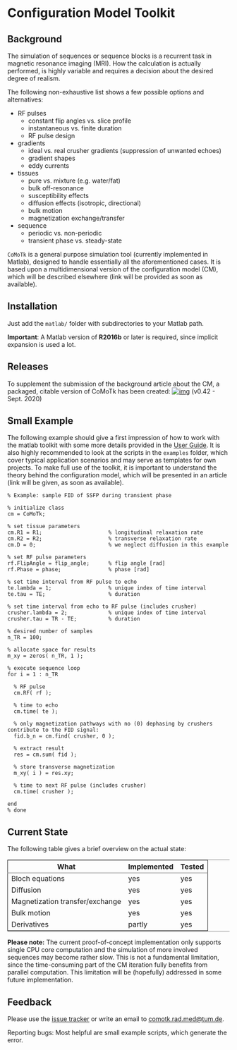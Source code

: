 

# Configuration Model Toolkit


## Background

The simulation of sequences or sequence blocks is a recurrent task in magnetic resonance imaging (MRI).
How the calculation is actually performed, is highly variable and requires a decision about the desired degree of realism.

The following non-exhaustive list shows a few possible options and alternatives:

-   RF pulses 
    -   constant flip angles vs. slice profile
    -   instantaneous vs. finite duration
    -   RF pulse design
-   gradients
    -   ideal vs. real crusher gradients (suppression of unwanted echoes)
    -   gradient shapes
    -   eddy currents
-   tissues
    -   pure vs. mixture (e.g. water/fat)
    -   bulk off-resonance
    -   susceptibility effects
    -   diffusion effects (isotropic, directional)
    -   bulk motion
    -   magnetization exchange/transfer
-   sequence
    -   periodic vs. non-periodic
    -   transient phase vs. steady-state

`CoMoTk` is a general purpose simulation tool (currently implemented in Matlab), designed to handle essentially all the 
aforementioned cases. 
It is based upon a multidimensional version of the configuration model (CM), which will be described elsewhere (link will be
provided as soon as available).


## Installation

Just add the `matlab/` folder with subdirectories to your Matlab path.

**Important**: A Matlab version of **R2016b** or later is required, since implicit expansion is used a lot.


## Releases

 To supplement the submission of the background article about the CM, a packaged, citable version of CoMoTk has been created:
[![img](https://zenodo.org/badge/DOI/10.5281/zenodo.4022354.svg)](https://doi.org/10.5281/zenodo.4022354) (v0.42 - Sept. 2020)


## Small Example

The following example should give a first impression of how to work with the matlab toolkit with some more details provided in
the [User Guide](doc/CoMoTk_matlab.pdf). It is also highly recommended to look at the scripts in the `examples` folder, which cover typical application 
scenarios and may serve as templates for own projects. To make full use of the toolkit, it is important to understand the theory 
behind the configuration model, which will be presented in an article (link will be given, as soon as available).

    % Example: sample FID of SSFP during transient phase 
    
    % initialize class
    cm = CoMoTk;      
    
    % set tissue parameters
    cm.R1 = R1;                     % longitudinal relaxation rate
    cm.R2 = R2;                     % transverse relaxation rate
    cm.D = 0;                       % we neglect diffusion in this example
    
    % set RF pulse parameters
    rf.FlipAngle = flip_angle;      % flip angle [rad]
    rf.Phase = phase;               % phase [rad]
    
    % set time interval from RF pulse to echo
    te.lambda = 1;                  % unique index of time interval
    te.tau = TE;                    % duration
    
    % set time interval from echo to RF pulse (includes crusher)
    crusher.lambda = 2;             % unique index of time interval
    crusher.tau = TR - TE;          % duration
    
    % desired number of samples
    n_TR = 100;
    
    % allocate space for results
    m_xy = zeros( n_TR, 1 );
    
    % execute sequence loop
    for i = 1 : n_TR                
    
      % RF pulse
      cm.RF( rf );                  
    
      % time to echo
      cm.time( te );               
    
      % only magnetization pathways with no (0) dephasing by crushers contribute to the FID signal:
      fid.b_n = cm.find( crusher, 0 );
    
      % extract result
      res = cm.sum( fid );
    
      % store transverse magnetization
      m_xy( i ) = res.xy;
    
      % time to next RF pulse (includes crusher)
      cm.time( crusher );           
    
    end
    % done


## Current State

The following table gives a brief overview on the actual state:

<table border="2" cellspacing="0" cellpadding="6" rules="groups" frame="hsides">


<colgroup>
<col  class="org-left" />

<col  class="org-left" />

<col  class="org-left" />
</colgroup>
<thead>
<tr>
<th scope="col" class="org-left">What</th>
<th scope="col" class="org-left">Implemented</th>
<th scope="col" class="org-left">Tested</th>
</tr>
</thead>

<tbody>
<tr>
<td class="org-left">Bloch equations</td>
<td class="org-left">yes</td>
<td class="org-left">yes</td>
</tr>


<tr>
<td class="org-left">Diffusion</td>
<td class="org-left">yes</td>
<td class="org-left">yes</td>
</tr>


<tr>
<td class="org-left">Magnetization transfer/exchange</td>
<td class="org-left">yes</td>
<td class="org-left">yes</td>
</tr>


<tr>
<td class="org-left">Bulk motion</td>
<td class="org-left">yes</td>
<td class="org-left">yes</td>
</tr>


<tr>
<td class="org-left">Derivatives</td>
<td class="org-left">partly</td>
<td class="org-left">yes</td>
</tr>
</tbody>
</table>

**Please note:** The current proof-of-concept implementation only supports single CPU core computation and the simulation of more involved
sequences may become rather slow. This is not a fundamental limitation, since the time-consuming part of the CM iteration 
fully benefits from parallel computation. This limitation will be (hopefully) addressed in some future implementation.


## Feedback

Please use the [issue tracker](https://github.com/cganter/CoMoTk/issues) or write an email to [comotk.rad.med@tum.de](mailto:comotk.rad.med@tum.de).

Reporting bugs: Most helpful are small example scripts, which generate the error.


